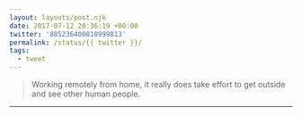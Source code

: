```yaml
---
layout: layouts/post.njk
date: 2017-07-12 20:36:19 +00:00
twitter: '885236400810999813'
permalink: /status/{{ twitter }}/
tags: 
  - tweet
---
```


> Working remotely from home, it really does take effort to get outside and see other human people.

---
